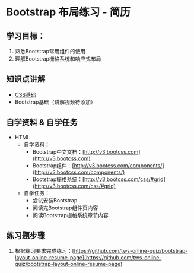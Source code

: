 # Bootstrap 布局练习 - 简历

## 学习目标：

1. 熟悉Bootstrap常用组件的使用
2. 理解Bootstrap栅格系统和响应式布局

## 知识点讲解

- [CSS基础](https://s3.cn-north-1.amazonaws.com.cn/tws-courses-resource/CSS%E5%9F%BA%E7%A1%80.mp4)
- Bootstrap基础（讲解视频待添加）

## 自学资料 & 自学任务

- HTML
  - 自学资料：
    - Bootstrap中文文档：[http://v3.bootcss.com](http://v3.bootcss.com)
    - Bootstrap组件：[http://v3.bootcss.com/components/](http://v3.bootcss.com/components/)
    - Bootstrap栅格系统：[http://v3.bootcss.com/css/#grid](http://v3.bootcss.com/css/#grid)
  - 自学任务：
    - 尝试安装Bootstrap
    - 阅读完Bootstrap组件页内容
    - 阅读Bootstrap栅格系统章节内容

## 练习题步骤

1. 根据练习要求完成练习：[https://github.com/tws-online-quiz/bootstrap-layout-online-resume-page](https://github.com/tws-online-quiz/bootstrap-layout-online-resume-page)

